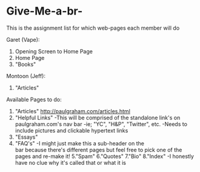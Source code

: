 # Give-Me-a-br-
This is the assignment list for which web-pages each member will do


Garet (Vape):
1. Opening Screen to Home Page
2. Home Page
3. "Books"

Montoon (Jeff):
1. "Articles"

Available Pages to do:
1. "Articles" http://paulgraham.com/articles.html
2. "Helpful Links"
  -This will be comprised of the standalone link's on paulgraham.com's nav bar
  -ie; "YC", "H&P", "Twitter", etc.
  -Needs to include pictures and clickable hypertext links
3. "Essays"
4. "FAQ's"
  -I might just make this a sub-header on the <nav> bar because there's different pages but feel free
   to pick one of the pages and re-make it!
5."Spam"
6."Quotes"
7."Bio"
8."Index"
  -I honestly have no clue why it's called that or what it is

